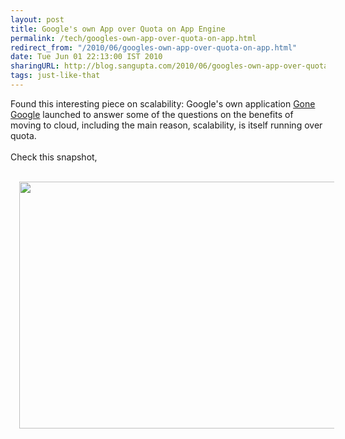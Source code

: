 ```yaml
---
layout: post
title: Google's own App over Quota on App Engine
permalink: /tech/googles-own-app-over-quota-on-app.html
redirect_from: "/2010/06/googles-own-app-over-quota-on-app.html"
date: Tue Jun 01 22:13:00 IST 2010
sharingURL: http://blog.sangupta.com/2010/06/googles-own-app-over-quota-on-app.html
tags: just-like-that
---
```


Found this interesting piece on scalability: Google's own application 
<a href="http://www.gonegoogle.com/">Gone Google</a> launched to answer some of the questions on the benefits of moving to cloud, including the main reason, scalability, is itself running over quota.
<br>
<br>Check this snapshot,
<br>
<br>
<div class="separator" style="border-bottom: medium none; border-left: medium none; border-right: medium none; border-top: medium none; clear: both; text-align: center;">
    <a href="http://1.bp.blogspot.com/_Igofzvi0TDM/TAU4WmC61kI/AAAAAAAAFZw/pRHeLwTypSs/s1600/GoneGoogle.jpg" imageanchor="1" style="cssfloat: left; margin-left: 1em; margin-right: 1em;"><img border="0" gu="true" height="395" src="http://1.bp.blogspot.com/_Igofzvi0TDM/TAU4WmC61kI/AAAAAAAAFZw/pRHeLwTypSs/s640/GoneGoogle.jpg" width="640"></a>
</div>
